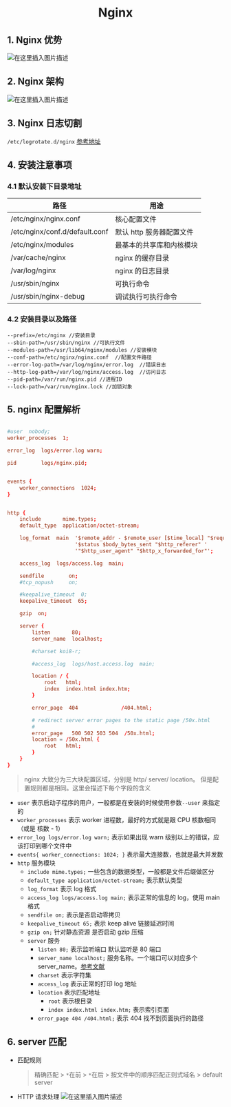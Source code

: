 <h1 align = "center">Nginx</h1>

## 1. Nginx 优势

![在这里插入图片描述](https://img-blog.csdnimg.cn/b89c120934904145a74ee4d0997e1814.png)

## 2. Nginx 架构

![在这里插入图片描述](https://img-blog.csdnimg.cn/e5ba3e094b7949b49684aa6a0c0b0bc7.png)

## 3. Nginx 日志切割

`/etc/logrotate.d/nginx`
[参考地址](https://blog.csdn.net/u010201665/article/details/113948287)

## 4. 安装注意事项

### 4.1 默认安装下目录地址

| 路径                           | 用途                     |
| ------------------------------ | ------------------------ |
| /etc/nginx/nginx.conf          | 核心配置文件             |
| /etc/nginx/conf.d/default.conf | 默认 http 服务器配置文件 |
| /etc/nginx/modules             | 最基本的共享库和内核模块 |
| /var/cache/nginx               | nginx 的缓存目录         |
| /var/log/nginx                 | nginx 的日志目录         |
| /usr/sbin/nginx                | 可执行命令               |
| /usr/sbin/nginx-debug          | 调试执行可执行命令       |

### 4.2 安装目录以及路径

```text
--prefix=/etc/nginx //安装目录
--sbin-path=/usr/sbin/nginx //可执行文件
--modules-path=/usr/lib64/nginx/modules //安装模块
--conf-path=/etc/nginx/nginx.conf  //配置文件路径
--error-log-path=/var/log/nginx/error.log  //错误日志
--http-log-path=/var/log/nginx/access.log  //访问日志
--pid-path=/var/run/nginx.pid //进程ID
--lock-path=/var/run/nginx.lock //加锁对象
```

## 5. nginx 配置解析

```conf

#user  nobody;
worker_processes  1;

error_log  logs/error.log warn;

pid        logs/nginx.pid;


events {
    worker_connections  1024;
}


http {
    include       mime.types;
    default_type  application/octet-stream;

    log_format  main  '$remote_addr - $remote_user [$time_local] "$request" '
                      '$status $body_bytes_sent "$http_referer" '
                      '"$http_user_agent" "$http_x_forwarded_for"';

    access_log  logs/access.log  main;

    sendfile        on;
    #tcp_nopush     on;

    #keepalive_timeout  0;
    keepalive_timeout  65;

    gzip  on;

    server {
        listen       80;
        server_name  localhost;

        #charset koi8-r;

        #access_log  logs/host.access.log  main;

        location / {
            root   html;
            index  index.html index.htm;
        }

        error_page  404              /404.html;

        # redirect server error pages to the static page /50x.html
        #
        error_page   500 502 503 504  /50x.html;
        location = /50x.html {
            root   html;
        }
    }
}
```

> nginx 大致分为三大块配置区域，分别是 http/ server/ location。 但是配置规则都是相同。这里会描述下每个字段的含义

- `user` 表示启动子程序的用户，一般都是在安装的时候使用参数`--user` 来指定的
- `worker_processes` 表示 worker 进程数，最好的方式就是跟 CPU 核数相同（或是 核数 - 1）
- `error_log logs/error.log warn;` 表示如果出现 warn 级别以上的错误，应该打印到哪个文件中
- `events{ worker_connections: 1024; }` 表示最大连接数，也就是最大并发数
- `http` 服务模块
  - `include mime.types;` 一些包含的数据类型，一般都是文件后缀做区分
  - `default_type application/octet-stream;` 表示默认类型
  - `log_format` 表示 log 格式
  - `access_log logs/access.log main;` 表示正常的信息的 log，使用 main 格式
  - `sendfile on;` 表示是否启动零拷贝
  - `keepalive_timeout 65;` 表示 keep alive 链接延迟时间
  - `gzip on;` 针对静态资源 是否启动 gzip 压缩
  - `server` 服务
    - `listen 80;` 表示监听端口 默认监听是 80 端口
    - `server_name localhost;` 服务名称。一个端口可以对应多个 server_name。[参考文献](./config/%E5%8F%82%E8%80%83%E6%96%87%E7%8C%AE1.md)
    - `charset` 表示字符集
    - `access_log` 表示正常的打印 log 地址
    - `location` 表示匹配地址
      - `root` 表示根目录
      - `index index.html index.htm;` 表示索引页面
    - `error_page 404 /404.html;` 表示 404 找不到页面执行的路径

## 6. server 匹配

- 匹配规则

  > 精确匹配 > `*`在前 > `*`在后 > 按文件中的顺序匹配正则式域名 > default server

- HTTP 请求处理
  ![在这里插入图片描述](https://img-blog.csdnimg.cn/79accc06f0684633b2a8220bcafe4666.png)
